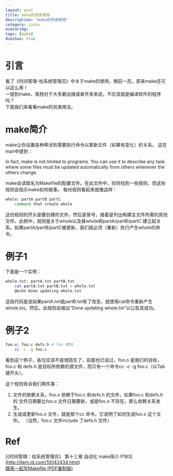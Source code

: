```yaml
---
layout: post
title: make的另类使用
description: "make的另类使用"
category: Linux
avatarimg:
tags: [make]
duoshuo: true
---
```


# 引言
看了《时间管理-给系统管理员》中关于make的使用，眼前一亮，原来make还可以这么用！  
一提到make，我想对于大多数运维或者开发来说，不应该就是编译软件的程序吗？  
下面我们来看看make的另类用法。

# make简介
make让你设置各种牵涉到需要执行命令以更新文件（如果有变化）的关系。
这在man中提到：
> 
In fact, make is not limited to programs.  You can use it to describe any task where some files must  be  updated
automatically from others whenever the others change.

make会读取名为Makefile的配置文件。在此文件中，你将找到一些规则，而这些规则会指示make如何做事。
每份规则看起来就像这样：

``` bash
whole: partA partB partC
    command that create whole
```    

这份规则的开头是要创建的文件，然后是冒号，接着是列出构建主文件所需的其他文件。此例中，规则是关于whole以及替whole和partA/partB/partC
建立起关系。如果partA/partB/partC被更新，我们就必须（重新）执行产生whole的命令。

# 例子1
下面是一个实例：

``` bash
whole.txt: partA.txt partB.txt
	cat partA.txt partB.txt > whole.txt	
	@echo Done updating whole.txt 
```    

这段代码是说如果partA.txt或partB.txt有了改变，就使用cat命令重新产生whole.txt。然后，此规则会输出“Done updating whole.txt”以公告其成功。


# 例子2
``` bash
foo.o: foo.c defs.h # foo 模块
	cc -c -g foo.c
```    

看到这个例子，各位应该不是很陌生了，前面也已说过，foo.o 是我们的目标，foo.c 和
defs.h 是目标所依赖的源文件，而只有一个命令cc -c -g foo.c（以Tab 键开头）。

这个规则告诉我们两件事：
1. 文件的依赖关系，foo.o 依赖于foo.c 和defs.h 的文件，如果foo.c 和defs.h 的
文件日期要比foo.o 文件日期要新，或是foo.o 不存在，那么依赖关系发生。
2. 生成或更新foo.o 文件，就是那个cc 命令。它说明了如何生成foo.o 这个文件。
（当然，foo.c 文件include 了defs.h 文件）


# Ref
[《时间管理：给系统管理员》 第十三章 自动化 make简介 P183] (http://item.jd.com/10042434.html)  
[跟我一起写Makefile (PDF重制版)](http://seisman.info/how-to-write-makefile.html)  



